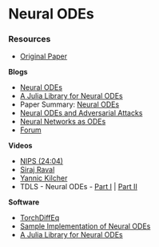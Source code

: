 # Neural ODEs

### Resources

* [Original Paper](https://arxiv.org/abs/1806.07366)

**Blogs**

* [Neural ODEs](https://blog.acolyer.org/2019/01/09/neural-ordinary-differential-equations/)
* [A Julia Library for Neural ODEs](https://julialang.org/blog/2019/01/fluxdiffeq)
* Paper Summary: [Neural ODEs](https://towardsdatascience.com/paper-summary-neural-ordinary-differential-equations-37c4e52df128)
* [Neural ODEs and Adversarial Attacks](https://rajatvd.github.io/Neural-ODE-Adversarial/)
* [Neural Networks as ODEs](https://rkevingibson.github.io/blog/neural-networks-as-ordinary-differential-equations/)
* [Forum](https://news.ycombinator.com/item?id=18676986)

**Videos**

* [NIPS (24:04)](https://www.facebook.com/nipsfoundation/videos/session-2-room-220-e/265425524142328/)
* [Siraj Raval](https://www.youtube.com/watch?v=AD3K8j12EIE)
* [Yannic Kilcher](https://www.youtube.com/watch?v=jltgNGt8Lpg)
* TDLS - Neural ODEs - [Part I](https://www.youtube.com/watch?v=BzTyEJvnyd8) | [Part II](https://www.youtube.com/watch?v=2pP0Puj15Nc&t=1585s)

**Software**

* [TorchDiffEq](https://github.com/rtqichen/torchdiffeq)
* [Sample Implementation of Neural ODEs](https://github.com/JSeam2/Neural-Ordinary-Differential-Equations)
* [A Julia Library for Neural ODEs](https://julialang.org/blog/2019/01/fluxdiffeq)